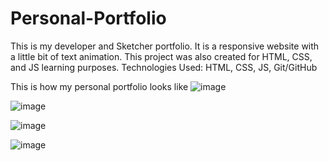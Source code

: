 # Personal-Portfolio
This is my developer and Sketcher portfolio. It is a responsive website with a little bit of text animation. This project was also created for HTML, CSS, and JS learning purposes. Technologies Used: HTML, CSS, JS, Git/GitHub

This is how my personal portfolio looks like
![image](https://github.com/SanchayRohad/Personal-Portfolio/assets/85246448/f50c7767-9b9b-471d-9b6c-4bc61d9f2762)

![image](https://github.com/SanchayRohad/Personal-Portfolio/assets/85246448/c6b9da65-39fc-4c0f-969a-429194d1d04e)

![image](https://github.com/SanchayRohad/Personal-Portfolio/assets/85246448/4128f88a-a5f9-4b14-9acd-b081821f4e13)

![image](https://github.com/SanchayRohad/Personal-Portfolio/assets/85246448/571be32f-3586-49aa-80f7-ef85cba16de6)


